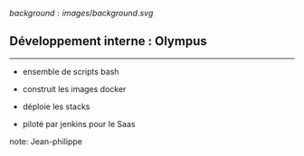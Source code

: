 $background:images/background.svg$
## Développement interne : Olympus
---
* ensemble de scripts bash

* construit les images docker

* déploie les stacks

* piloté par jenkins pour le Saas

note: Jean-philippe
